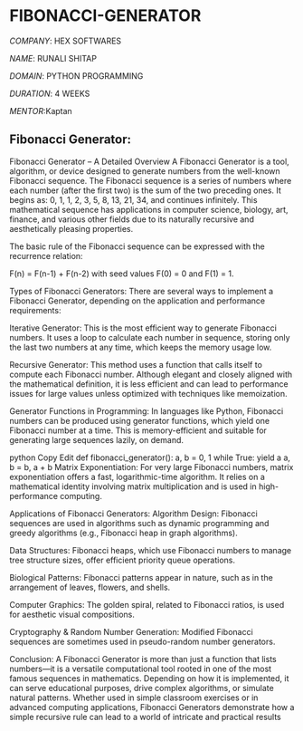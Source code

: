 # FIBONACCI-GENERATOR

*COMPANY*: HEX SOFTWARES

*NAME*: RUNALI SHITAP

*DOMAIN*: PYTHON PROGRAMMING

*DURATION*: 4 WEEKS

*MENTOR*:Kaptan

## Fibonacci Generator:
Fibonacci Generator – A Detailed Overview
A Fibonacci Generator is a tool, algorithm, or device designed to generate numbers from the well-known Fibonacci sequence. The Fibonacci sequence is a series of numbers where each number (after the first two) is the sum of the two preceding ones. It begins as: 0, 1, 1, 2, 3, 5, 8, 13, 21, 34, and continues infinitely. This mathematical sequence has applications in computer science, biology, art, finance, and various other fields due to its naturally recursive and aesthetically pleasing properties.

The basic rule of the Fibonacci sequence can be expressed with the recurrence relation:

F(n) = F(n-1) + F(n-2)
with seed values F(0) = 0 and F(1) = 1.

Types of Fibonacci Generators:
There are several ways to implement a Fibonacci Generator, depending on the application and performance requirements:

Iterative Generator: This is the most efficient way to generate Fibonacci numbers. It uses a loop to calculate each number in sequence, storing only the last two numbers at any time, which keeps the memory usage low.

Recursive Generator: This method uses a function that calls itself to compute each Fibonacci number. Although elegant and closely aligned with the mathematical definition, it is less efficient and can lead to performance issues for large values unless optimized with techniques like memoization.

Generator Functions in Programming: In languages like Python, Fibonacci numbers can be produced using generator functions, which yield one Fibonacci number at a time. This is memory-efficient and suitable for generating large sequences lazily, on demand.

python
Copy
Edit
def fibonacci_generator():
    a, b = 0, 1
    while True:
        yield a
        a, b = b, a + b
Matrix Exponentiation: For very large Fibonacci numbers, matrix exponentiation offers a fast, logarithmic-time algorithm. It relies on a mathematical identity involving matrix multiplication and is used in high-performance computing.

Applications of Fibonacci Generators:
Algorithm Design: Fibonacci sequences are used in algorithms such as dynamic programming and greedy algorithms (e.g., Fibonacci heap in graph algorithms).

Data Structures: Fibonacci heaps, which use Fibonacci numbers to manage tree structure sizes, offer efficient priority queue operations.

Biological Patterns: Fibonacci patterns appear in nature, such as in the arrangement of leaves, flowers, and shells.

Computer Graphics: The golden spiral, related to Fibonacci ratios, is used for aesthetic visual compositions.

Cryptography & Random Number Generation: Modified Fibonacci sequences are sometimes used in pseudo-random number generators.

Conclusion:
A Fibonacci Generator is more than just a function that lists numbers—it is a versatile computational tool rooted in one of the most famous sequences in mathematics. Depending on how it is implemented, it can serve educational purposes, drive complex algorithms, or simulate natural patterns. Whether used in simple classroom exercises or in advanced computing applications, Fibonacci Generators demonstrate how a simple recursive rule can lead to a world of intricate and practical results
